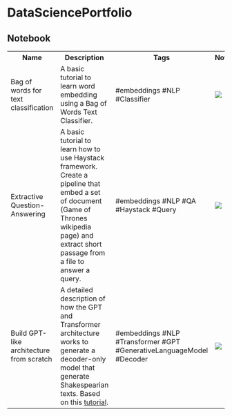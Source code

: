 # DataSciencePortfolio

## Notebook

<table class="tg">
  <tr>
    <th class="tg-yw4l"><b>Name</b></th>
    <th class="tg-yw4l"><b>Description</b></th>
    <th class="tg-yw4l"><b>Tags</b></th>
    <th class="tg-yw4l"><b>Notebook</b></th>
  </tr>
  
  <tr>
    <td class="tg-yw4l">Bag of words for text classification </td>
    <td class="tg-yw4l">A basic tutorial to learn word embedding using a Bag of Words Text Classifier. </td>
    <td class="tg-yw4l">#embeddings #NLP #Classifier </td>
    <td class="tg-yw4l"><a href="https://colab.research.google.com/drive/1QM1-AwUp7uRknc1Gu27PhRJk3pS7aqng?usp=sharing">
  <img src="https://colab.research.google.com/assets/colab-badge.svg" width = '' >
</a></td>
  </tr>
  
  <tr>
    <td class="tg-yw4l">Extractive Question-Answering  </td>
    <td class="tg-yw4l">A basic tutorial to learn how to use Haystack framework. Create a pipeline that embed a set of document (Game of Thrones wikipedia page) and extract short passage from a file to answer a query.  </td>
    <td class="tg-yw4l">#embeddings #NLP #QA #Haystack #Query </td>
    <td class="tg-yw4l"><a href="https://colab.research.google.com/drive/1QM1-AwUp7uRknc1Gu27PhRJk3pS7aqng?usp=sharing">
  <img src="https://colab.research.google.com/assets/colab-badge.svg" width = '' >
</a></td>
  </tr>
 
   <tr>
    <td class="tg-yw4l">Build GPT-like architecture from scratch  </td>
    <td class="tg-yw4l">A detailed description of how the GPT and Transformer architecture works to generate a decoder-only model that generate Shakespearian texts. Based on this <a href="https://www.youtube.com/watch?v=kCc8FmEb1nY">tutorial</a>.  </td>
    <td class="tg-yw4l">#embeddings #NLP #Transformer #GPT #GenerativeLanguageModel #Decoder </td>
    <td class="tg-yw4l"><a href="https://colab.research.google.com/drive/1hBiPK4DcWNPGTqIrzYOkBfzum6cIuQAT?usp=sharing">
  <img src="https://colab.research.google.com/assets/colab-badge.svg" width = '' >
</a></td>
  </tr>
  </table> 
  
